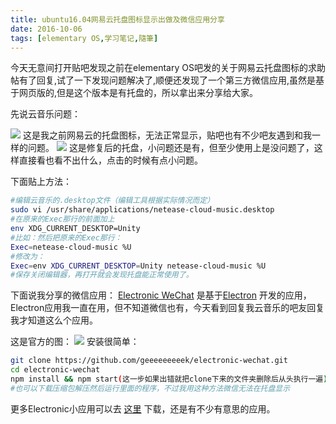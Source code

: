 ```yaml
---
title: ubuntu16.04网易云托盘图标显示出做及微信应用分享
date: 2016-10-06
tags: [elementary OS,学习笔记,隨筆]
---
```

今天无意间打开贴吧发现之前在elementary OS吧发的关于网易云托盘图标的求助帖有了回复,试了一下发现问题解决了,顺便还发现了一个第三方微信应用,虽然是基于网页版的,但是这个版本是有托盘的，所以拿出来分享给大家。

先说云音乐问题：

![](https://personal-1251959693.cos.ap-chengdu.myqcloud.com/2018-12-15-badbf2f2-8c0a-11e6-8102-213021f310f1.jpeg)
这是我之前网易云的托盘图标，无法正常显示，贴吧也有不少吧友遇到和我一样的问题。
![](https://personal-1251959693.cos.ap-chengdu.myqcloud.com/2018-12-15-b6aa1920-8c0a-11e6-9952-e7c47b3240e5.jpeg)
这是修复后的托盘，小问题还是有，但至少使用上是没问题了，这样直接看也看不出什么，点击的时候有点小问题。
<!--more-->
下面贴上方法：
```bash
#编辑云音乐的.desktop文件（编辑工具根据实际情况而定）
sudo vi /usr/share/applications/netease-cloud-music.desktop
#在原来的Exec那行的前面加上
env XDG_CURRENT_DESKTOP=Unity
#比如：然后把原来的Exec那行：
Exec=netease-cloud-music %U
#修改为：
Exec=env XDG_CURRENT_DESKTOP=Unity netease-cloud-music %U
#保存关闭编辑器，再打开就会发现托盘能正常使用了。
```
下面说我分享的微信应用：
[Electronic WeChat](https://github.com/geeeeeeeeek/electronic-wechat) 是基于[Electron](https://github.com/electron/electron) 开发的应用，Electron应用我一直在用，但不知道微信也有，今天看到回复我云音乐的吧友回复我才知道这么个应用。

这是官方的图：
![](https://personal-1251959693.cos.ap-chengdu.myqcloud.com/2018-05-10-144711.png)
安装很简单：
```bash
git clone https://github.com/geeeeeeeeek/electronic-wechat.git
cd electronic-wechat
npm install && npm start(这一步如果出错就把clone下来的文件夹删除后从头执行一遍)
#也可以下载压缩包解压然后运行里面的程序，不过我用这种方法微信无法在托盘显示
```
更多Electronic小应用可以去 [这里](http://electron.atom.io/apps/) 下载，还是有不少有意思的应用。